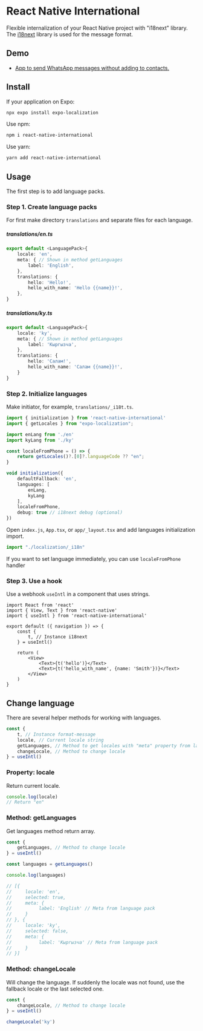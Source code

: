 # React Native International

Flexible internalization of your React Native project with "i18next" library.
The [i18next](https://www.i18next.com/) library is used for the message format.

## Demo

* [App to send WhatsApp messages without adding to contacts.](https://play.google.com/store/apps/details?id=com.wdirect)

## Install

If your application on Expo:

```bash
npx expo install expo-localization
```

Use npm:

```bash
npm i react-native-international
```

Use yarn:

```bash
yarn add react-native-international
```

## Usage

The first step is to add language packs.

### Step 1. Create language packs

For first make directory `translations` and separate files for each language. 

##### translations/en.ts

```ts
export default <LanguagePack>{
    locale: 'en',
    meta: { // Shown in method getLanguages
        label: 'English',
    },
    translations: {
        hello: 'Hello!',
        hello_with_name: 'Hello {{name}}!',
    },
}
```

##### translations/ky.ts

```ts
export default <LanguagePack>{
    locale: 'ky',
    meta: { // Shown in method getLanguages
        label: 'Кыргызча',
    },
    translations: {
        hello: 'Салам!',
        hello_with_name: 'Салам {{name}}!',
    }
}
```

### Step 2. Initialize languages

Make initiator, for example, `translations/_i18t.ts`.

```ts
import { initialization } from 'react-native-international'
import { getLocales } from "expo-localization";

import enLang from './en'
import kyLang from './ky'

const localeFromPhone = () => {
    return getLocales()?.[0]?.languageCode ?? "en";
}

void initialization({
    defaultFallback: 'en',
    languages: [
        enLang,
        kyLang
    ],
    localeFromPhone,
    debug: true // i18next debug (optional)
})
```

Open `index.js`, `App.tsx`, or `app/_layout.tsx` and add languages initialization import.

```ts
import "./localization/_i18n"
```

If you want to set language immediately, you can use `localeFromPhone` handler

### Step 3. Use a hook

Use a webhook `useIntl` in a component that uses strings.

```tsx
import React from 'react'
import { View, Text } from 'react-native'
import { useIntl } from 'react-native-international'

export default ({ navigation }) => {
    const {
        t, // Instance i18next 
    } = useIntl()

    return (
        <View>
            <Text>{t('hello')}</Text>
            <Text>{t('hello_with_name', {name: 'Smith'})}</Text>
        </View>
    )
}
```

## Change language

There are several helper methods for working with languages.

```ts
const {
    t, // Instance format-message 
    locale, // Current locale string
    getLanguages, // Method to get locales with "meta" property from language pack and "selected" flag.
    changeLocale, // Method to change locale
} = useIntl()
```

### Property: locale

Return current locale.

```ts
console.log(locale) 
// Return "en"
```

### Method: getLanguages

Get languages method return array.

```ts
const {
    getLanguages, // Method to change locale
} = useIntl()

const languages = getLanguages()

console.log(languages)

// [{
//     locale: 'en',
//     selected: true,
//     meta: {
//          label: 'English' // Meta from language pack
//     }
// }, {
//     locale: 'ky',
//     selected: false,
//     meta: {
//          label: 'Кыргызча' // Meta from language pack
//     }
// }]
```

### Method: changeLocale

Will change the language. If suddenly the locale was not found, use the fallback locale or the last selected one.

```ts
const {
    changeLocale, // Method to change locale
} = useIntl()

changeLocale('ky')
```
